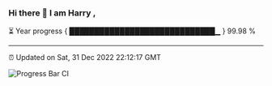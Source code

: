 ### Hi there 👋 I am Harry , 

⏳ Year progress { █████████████████████████████▁ } 99.98 %

---

⏰ Updated on Sat, 31 Dec 2022 22:12:17 GMT

![Progress Bar CI](https://github.com/duykhang68/duykhang68/workflows/Progress%20Bar%20CI/badge.svg)

